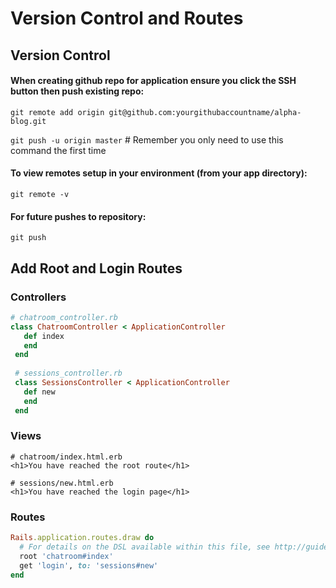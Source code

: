# Version Control and Routes

## Version Control

#### When creating github repo for application ensure you click the SSH button then push existing repo:

`git remote add origin git@github.com:yourgithubaccountname/alpha-blog.git`

`git push -u origin master` \# Remember you only need to use this command the first time

#### To view remotes setup in your environment \(from your app directory\):

`git remote -v`

#### For future pushes to repository:

`git push`

## Add Root and Login Routes

### Controllers

```ruby
# chatroom_controller.rb
class ChatroomController < ApplicationController
   def index
   end
 end
 
 # sessions_controller.rb
 class SessionsController < ApplicationController
   def new
   end
 end
```

### Views

```markup
# chatroom/index.html.erb
<h1>You have reached the root route</h1>

# sessions/new.html.erb
<h1>You have reached the login page</h1>
```

### Routes

```ruby
Rails.application.routes.draw do
  # For details on the DSL available within this file, see http://guides.rubyonrails.org/routing.html
  root 'chatroom#index'
  get 'login', to: 'sessions#new'
end
```

